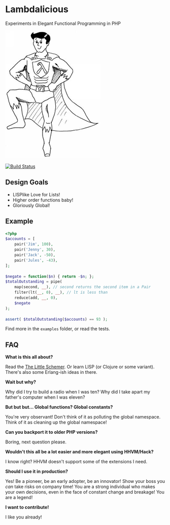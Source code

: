 # Lambdalicious

Experiments in Elegant Functional Programming in PHP

![Lambda Man by Martin Grabmüller](lambda-man.jpg "Lambda Man by Martin Grabmüller")

[![Build Status](https://travis-ci.org/mathiasverraes/lambdalicious.svg)](https://travis-ci.org/mathiasverraes/lambdalicious)

## Design Goals

- LISPlike Love for Lists!
- Higher order functions baby!
- Gloriously Global!

## Example

```php
<?php
$accounts = [
    pair('Jim', 100),
    pair('Jenny', 30),
    pair('Jack', -50),
    pair('Jules', -43),
];

$negate = function($n) { return -$n; };
$totalOutstanding = pipe(
    map(second, __), // second returns the second item in a Pair
    filter(lt(__, 0), __), // lt is less than
    reduce(add, __, 0),
    $negate
);

assert( $totalOutstanding($accounts) == 93 );
```

Find more in the `examples` folder, or read the tests.

## FAQ

**What is this all about?**

Read the [The Little Schemer](http://www.amazon.com/gp/product/0262560992/ref=as_li_tl?ie=UTF8&camp=1789&creative=390957&creativeASIN=0262560992&linkCode=as2&tag=verraesnet-20&linkId=LWAZ2Z4LXEVNZNAH).
Or learn LISP (or Clojure or some variant). There's also some Erlang-ish ideas in there.

**Wait but why?**

Why did I try to build a radio when I was ten? Why did I take apart my father's computer when I was eleven?

**But but but... Global functions? Global constants?**

You're very observant! Don't think of it as polluting the global namespace. Think of it as cleaning up the global namespace!

**Can you backport it to older PHP versions?**

Boring, next question please.

**Wouldn't this all be a lot easier and more elegant using HHVM/Hack?**

I know right? HHVM doesn't support some of the extensions I need.

**Should I use it in production?**

Yes! Be a pioneer, be an early adopter, be an innovator! Show your boss you *can* take risks on company time! You are a
strong individual who makes your own decisions, even in the face of constant change and breakage! You are a legend!

**I want to contribute!**

I like you already!

